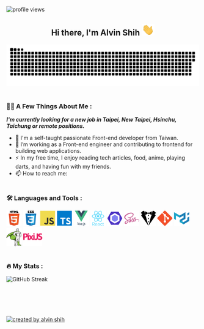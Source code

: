 <img
    alt="profile views"
    src="https://komarev.com/ghpvc/?username=stoneshih225&style=flat&color=blue"
/>

<!-- header -->
<div  align="center">
    <h2>
        Hi there, I'm Alvin Shih
        <img
            alt="hi icon gif"
            src="https://github.com/stoneshih225/stoneshih225/raw/main/assets/hi.gif"
            width="32"
        />
    </h2>
    <picture>
        <source
            media="(prefers-color-scheme: dark)"
            srcset="https://raw.githubusercontent.com/stoneshih225/stoneshih225/output/github-contribution-grid-snake-dark.svg"
        />
        <source
            media="(prefers-color-scheme: light)"
            srcset="https://raw.githubusercontent.com/stoneshih225/stoneshih225/output/github-contribution-grid-snake.svg"
        />
        <img
            alt="github contribution grid snake animation"
            src="https://raw.githubusercontent.com/stoneshih225/stoneshih225/output/github-contribution-grid-snake-dark.svg"
        />
    </picture>
</div>
<h1></h1>

<!-- A Few Things About Me -->
<div>
    <h3>👨‍💻 A Few Things About Me :</h3>
    <!-- <p>I'm a self-taught passionate Front-end developer from Taiwan.</p> -->
    <p><strong><i>I'm currently looking for a new job in Taipei, New Taipei, Hsinchu, Taichung or remote positions.</i></strong></p>
    <ul>
        <li>💪 I'm a self-taught passionate Front-end developer from Taiwan.</li>
        <li>🔭 I’m working as a Front-end engineer and contributing to frontend for building web applications.</li>
        <li>⚡ In my free time, I enjoy reading tech articles, food, anime, playing darts, and having fun with my friends.</li>
        <!-- TODO: update How to reach me -->
        <li>📫 How to reach me:</li>
    </ul>
</div>
<h1></h1>

<!-- Languages and Tools -->
<div>
    <h3>🛠️ Languages and Tools :</h3>
    <div>
        <img
            width="40"
            alt="html5"
            src="https://github.com/stoneshih225/stoneshih225/raw/main/assets/html5-original-wordmark.svg"
        />
        <img
            width="40"
            alt="css3"
            src="https://github.com/stoneshih225/stoneshih225/raw/main/assets/css3-original-wordmark.svg"
        />
        <img
            width="40"
            alt="javascript"
            src="https://github.com/stoneshih225/stoneshih225/raw/main/assets/javascript-original.svg"
        />
        <img
            width="40"
            alt="typescript"
            src="https://github.com/stoneshih225/stoneshih225/raw/main/assets/typescript-original.svg"
        />
        <img
            width="40"
            alt="vuejs"
            src="https://github.com/stoneshih225/stoneshih225/raw/main/assets/vuejs-original-wordmark.svg"
        />
        <img
            width="40"
            alt="react"
            src="https://github.com/stoneshih225/stoneshih225/raw/main/assets/react-original-wordmark.svg"
        />
        <img
            width="40"
            alt="eslint"
            src="https://github.com/stoneshih225/stoneshih225/raw/main/assets/eslint-original.svg"
        />
        <img
            width="40"
            alt="sass"
            src="https://github.com/stoneshih225/stoneshih225/raw/main/assets/sass-original.svg"
        />
        <img
            width="40"
            alt="stylelint"
            src="https://github.com/stoneshih225/stoneshih225/raw/main/assets/stylelint-svgrepo-com.svg"
        />
        <img
            width="40"
            alt="git"
            src="https://github.com/stoneshih225/stoneshih225/raw/main/assets/git-original.svg"
        />
        <img
            width="40"
            alt="materialui"
            src="https://github.com/stoneshih225/stoneshih225/raw/main/assets/materialui-original.svg"
        />
        <img
            width="40"
            alt="gsap-greensock"
            src="https://github.com/stoneshih225/stoneshih225/raw/main/assets/gsap-greensock.svg"
        />
        <img
            width="50"
            alt="pixijs"
            src="https://github.com/stoneshih225/stoneshih225/raw/main/assets/pixijs-svgrepo-com.svg"
        />
    </div>
</div>
<h1></h1>

<!-- My Stats -->
<div>
    <h3>🔥 My Stats :</h3>
    <img
        alt="GitHub Streak"
        src="https://streak-stats.demolab.com?user=stoneshih225&theme=rising-sun&border_radius=5"
    />
    <!-- <img
        alt="Top Langs"
        src="https://github-readme-stats.vercel.app/api/top-langs/?username=stoneshih225&layout=compact&theme=vision-friendly-dark"
    /> -->
</div>

<!-- footer -->
<br /><br />
<h1></h1>
<div>
    <a
        alt="https://github.com/stoneshih225"
        href="https://github.com/stoneshih225"
    >
        <img
            alt="created by alvin shih"
            src="https://img.shields.io/static/v1?style=for-the-badge&label=CREATED%20BY&message=Alvin%20Shih&color=000000"
        />
    </a>
</div>
